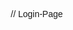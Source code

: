 // Login-Page

<!DOCTYPE html>
<html lang="en">
<head>
    <meta charset="UTF-8">
    <meta name="viewport" content="width=device-width, initial-scale=1.0">
    <link rel="stylesheet" href="http://unpkg.com/boxicons@2.1.4/css/boxicons.min.css">
    <link rel="stylesheet" href="https://fonts.googleapis.com/css?family=Tangerine">
    <title>Modern Website</title>
    <style>
        *{
            margin: 0;
            padding: 0%;
            box-sizing: border-box;
          font-family: sans-serif;
        }
        :root{
            --primary-color:#c6c3c3;
            --second-color:#ffffff;
            --black-color:#000;

        }
        body {
            background-image: url("background nature.png");
            background-position: center;
            background-size: cover;
            background-repeat: no-repeat;
            background-attachment: fixed;
        }
        #{
            text-decoration: underline;
        }
        .wrapper{
            width: 100%;
            display: flex;
            justify-content: center;
            align-items: center;
            min-height: 100vh;
            background-color: rgba(0,0,0,0.2);
        }
        .login_box{
            position: relative;
            width: 450px;
            backdrop-filter: blur(25px);
            border: 2px solid var(--primary-color);
            border-radius: 15px;
            padding: 7.5em 2.5em 4em 2.5em;
            color:var(--second-color)
            box-shadow: 0px 0px 10px 2px rgba(0,0,0,0.2);
        }
        .login-header{
            position: absolute;
            top: 0;
            left: 50%;
            transform: translate(-50%);
            display: flex;
            align-items: center;
            justify-content: center;
            background-color: var(--primary-color);
            width: 140px;
            height: 70px;
            border-radius: 0 0 20px 20px;
            
        }
        .login-header::before{
            content: "";
            position: absolute;
            top: 0;
            left: -30px;
            width: 30px;
            height: 30px;
            border-top-right-radius: 50%;
            background: transparent;
            box-shadow: 15px 0 0 0 var(--primary-color);
        }
        .login-header::after{
            content: "";
            position: absolute;
            top: 0;
            left: -30px;
            width: 30px;
            height: 30px;
            border-top-right-radius: 50%;
            background: transparent;
            box-shadow: -15px 0 0 0 var(--primary-color);
        }
        .input_box{
            position:relative;
            display: flex;
            flex-direction: column;
            margin: 20px 0;
        }
        .input-field{
            width: 100%;
            height: 75px;
            font-size: 15px;
            background: transparent;
            color: var(--second-color);
            padding-inline: 20px 50px;
            border: 2px solid var(--primary-color);
            border-radius: 30px;
            outline: none;
        }
        #user{
            margin-bottom: 15px;
        }
        .label{
            position: absolute;
            top: 7px;
            left: 20px;
            transition: 0.2%;
        }
        .input-field:focus ~ .label
        .input-field:valid.label{
            position: absolute;
            top: 10px;
            left: 20px;
            font-size: 14px;
            background-color: var(--primary-color);
            border-radius: 30px;
            color: var(--black-color);
            padding: 0 10px;
        }
        .icon{
            position: absolute;
            top: 10px;
            right: 25px;
            font-size: 20px;
        }
        .remember-forget{
            display: flex;
            justify-content: space-between;
            font-size: 15px;
        }
        .input-submit{
            width: 100px;
            height: 50px;
            background: #ececec;
            font-size: 25px;
            font-weight: 500;
            border: none;
            border-radius: 30px;
            cursor: pointer;
            transition: 0.3%;
        }
        .input-submit:hover{
            background: var(--second-color);
        }
        .register{
            text-align: center;
        }
        .register #{
            font-weight: 500;
        }
        @media only screen and (max-width:564px){
            .wrapper{
                padding: 20px;
            }
            .login_box{
                padding: 7.5em 1.5em 4em 1.5em;
            }
        }
    </style>
</head>
<body>
    <div class="wrapper">
        <div class="login_box">
            <div class="login_header">
                <span>Login</span>

                <div class="input_box">
                    <input type="text" id="user" 
                    class="input-field" required>
                    <label for="user" class="label">Username</label>
                    <i class="bx bx-user icon"></i>
                </div>

                <div class="input_box">
                <input type="Password" id="pass" 
                class="input-field" required>
                <label for="pass" class="label">Password</label>
                <i class="bx bx-lock-alt icon"></i>

            </div>

            <div class="remember-forget">
                <div class="remember-me">
                    <input type="checkbox" id="remember">
                    <label for="remember">Remember me</label>
                </div>
                <div class="Forget">
                    <a href="#">Forget Password</a>
                </div>
            </div>
        </div>
        <div class="input_box">
            <input type="submit" class="input-submit" value="Login">
        </div>
        <div class="register">
            <span>Dont't have an account?
                <a href="#"Register></a>
            </span>
          
        </div>
    </div>
</body>
</html>
